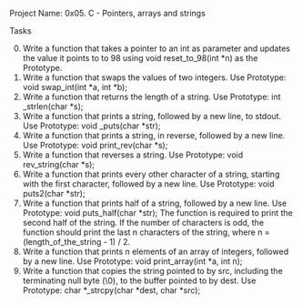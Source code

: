 Project Name: 0x05. C - Pointers, arrays and strings

Tasks

0. Write a function that takes a pointer to an int as parameter and updates the value it points to to 98 using void reset_to_98(int *n) as the Prototype.
1. Write a function that swaps the values of two integers. Use Prototype: void swap_int(int *a, int *b);
2. Write a function that returns the length of a string. Use Prototype: int _strlen(char *s);
3. Write a function that prints a string, followed by a new line, to stdout. Use Prototype: void _puts(char *str);
4. Write a function that prints a string, in reverse, followed by a new line. Use Prototype: void print_rev(char *s);
5. Write a function that reverses a string. Use Prototype: void rev_string(char *s);
6. Write a function that prints every other character of a string, starting with the first character, followed by a new line. Use Prototype: void puts2(char *str);
7. Write a function that prints half of a string, followed by a new line. Use Prototype: void puts_half(char *str); The function is required to print the second half of the string. If the number of characters is odd, the function should print the last n characters of the string, where n = (length_of_the_string - 1) / 2.
8. Write a function that prints n elements of an array of integers, followed by a new line. Use Prototype: void print_array(int *a, int n);
9. Write a function that copies the string pointed to by src, including the terminating null byte (\0), to the buffer pointed to by dest. Use Prototype: char *_strcpy(char *dest, char *src);

